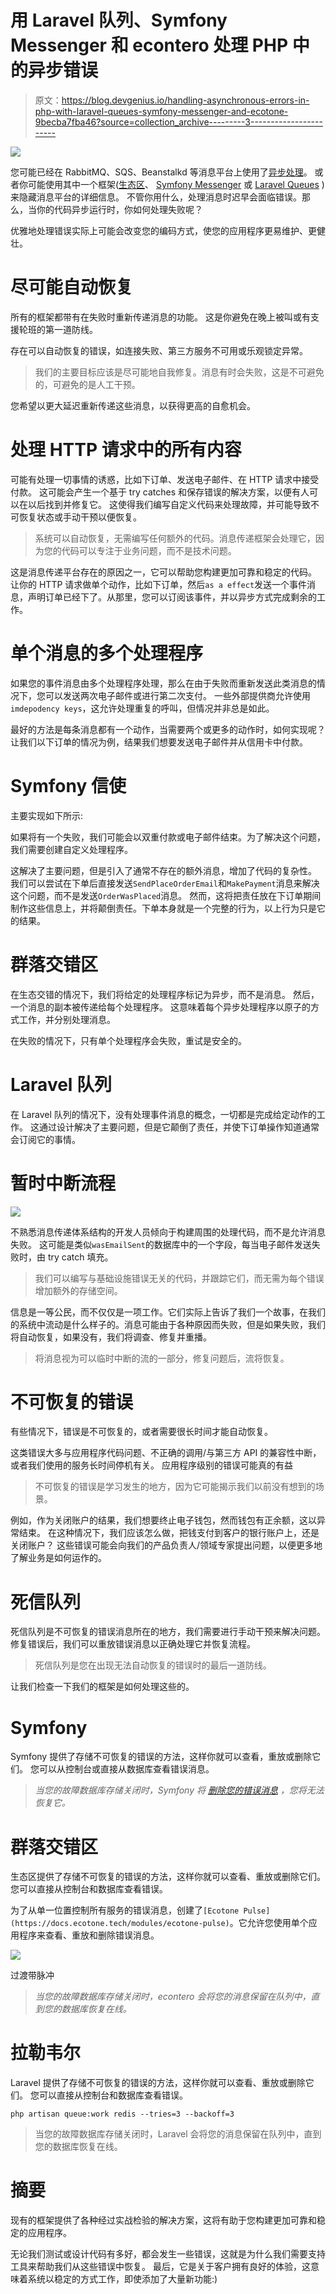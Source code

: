 # 用 Laravel 队列、Symfony Messenger 和 econtero 处理 PHP 中的异步错误

> 原文：<https://blog.devgenius.io/handling-asynchronous-errors-in-php-with-laravel-queues-symfony-messenger-and-ecotone-9becba7fba46?source=collection_archive---------3----------------------->

![](img/3ff55275a944e990be64169f823c1566.png)

您可能已经在 RabbitMQ、SQS、Beanstalkd 等消息平台上使用了[异步处理](http://essing-in-php-symfony-messenger-laravel-queues-and-ecotone-8ca17102c5b2)。
或者你可能使用其中一个框架([生态区](https://docs.ecotone.tech/)、 [Symfony Messenger](https://symfony.com/doc/current/messenger.html) 或 [Laravel Queues](https://laravel.com/docs/9.x/queues) )来隐藏消息平台的详细信息。
不管你用什么，处理消息时迟早会面临错误。那么，当你的代码异步运行时，你如何处理失败呢？

优雅地处理错误实际上可能会改变您的编码方式，使您的应用程序更易维护、更健壮。

# 尽可能自动恢复

所有的框架都带有在失败时重新传递消息的功能。
这是你避免在晚上被叫或有支援轮班的第一道防线。

存在可以自动恢复的错误，如连接失败、第三方服务不可用或乐观锁定异常。

> 我们的主要目标应该是尽可能地自我修复。消息有时会失败，这是不可避免的，可避免的是人工干预。

您希望以更大延迟重新传递这些消息，以获得更高的自愈机会。

# 处理 HTTP 请求中的所有内容

可能有处理一切事情的诱惑，比如下订单、发送电子邮件、在 HTTP 请求中接受付款。
这可能会产生一个基于 try catches 和保存错误的解决方案，以便有人可以在以后找到并修复它。
这使得我们编写自定义代码来处理故障，并可能导致不可恢复状态或手动干预以便恢复。

> 系统可以自动恢复，无需编写任何额外的代码。消息传递框架会处理它，因为您的代码可以专注于业务问题，而不是技术问题。

这是消息传递平台存在的原因之一，它可以帮助您构建更加可靠和稳定的代码。
让你的 HTTP 请求做单个动作，比如下订单，然后`as a effect`发送一个事件消息，声明订单已经下了。从那里，您可以订阅该事件，并以异步方式完成剩余的工作。

# 单个消息的多个处理程序

如果您的事件消息由多个处理程序处理，那么在由于失败而重新发送此类消息的情况下，您可以发送两次电子邮件或进行第二次支付。
一些外部提供商允许使用`imdepodency keys`，这允许处理重复的呼叫，但情况并非总是如此。

最好的方法是每条消息都有一个动作，当需要两个或更多的动作时，如何实现呢？
让我们以下订单的情况为例，结果我们想要发送电子邮件并从信用卡中付款。

# Symfony 信使

主要实现如下所示:

如果将有一个失败，我们可能会以双重付款或电子邮件结束。为了解决这个问题，我们需要创建自定义处理程序。

这解决了主要问题，但是引入了通常不存在的额外消息，增加了代码的复杂性。
我们可以尝试在下单后直接发送`SendPlaceOrderEmail`和`MakePayment`消息来解决这个问题，而不是发送`OrderWasPlaced`消息。
然而，这将把责任放在下订单期间制作这些信息上，并将颠倒责任。下单本身就是一个完整的行为，以上行为只是它的结果。

# 群落交错区

在生态交错的情况下，我们将给定的处理程序标记为异步，而不是消息。
然后，一个消息的副本被传递给每个处理程序。
这意味着每个异步处理程序以原子的方式工作，并分别处理消息。

在失败的情况下，只有单个处理程序会失败，重试是安全的。

# Laravel 队列

在 Laravel 队列的情况下，没有处理事件消息的概念，一切都是完成给定动作的工作。
这通过设计解决了主要问题，但是它颠倒了责任，并使下订单操作知道通常会订阅它的事情。

# **暂时中断流程**

![](img/44513750fb5e8fc09e74c548a8d31f65.png)

不熟悉消息传递体系结构的开发人员倾向于构建周围的处理代码，而不是允许消息失败。
这可能是类似`wasEmailSent`的数据库中的一个字段，每当电子邮件发送失败时，由 try catch 填充。

> 我们可以编写与基础设施错误无关的代码，并跟踪它们，而无需为每个错误增加额外的存储空间。

信息是一等公民，而不仅仅是一项工作。它们实际上告诉了我们一个故事，在我们的系统中流动是什么样子的。消息可能由于各种原因而失败，但是如果失败，我们将自动恢复，如果没有，我们将调查、修复并重播。

> 将消息视为可以临时中断的流的一部分，修复问题后，流将恢复。

# 不可恢复的错误

有些情况下，错误是不可恢复的，或者需要很长时间才能自动恢复。

这类错误大多与应用程序代码问题、不正确的调用/与第三方 API 的兼容性中断，或者我们使用的服务长时间停机有关。
应用程序级别的错误可能真的有益

> 不可恢复的错误是学习发生的地方，因为它可能揭示我们以前没有想到的场景。

例如，作为关闭账户的结果，我们想要终止电子钱包，然而钱包有正余额，这以异常结束。
在这种情况下，我们应该怎么做，把钱支付到客户的银行账户上，还是关闭账户？
这些错误可能会向我们的产品负责人/领域专家提出问题，以便更多地了解业务是如何运作的。

# 死信队列

死信队列是不可恢复的错误消息所在的地方，我们需要进行手动干预来解决问题。
修复错误后，我们可以重放错误消息以正确处理它并恢复流程。

> 死信队列是您在出现无法自动恢复的错误时的最后一道防线。

让我们检查一下我们的框架是如何处理这些的。

# Symfony

Symfony 提供了存储不可恢复的错误的方法，这样你就可以查看，重放或删除它们。
您可以从控制台或直接从数据库查看错误消息。

> *当您的故障数据库存储关闭时，Symfony 将* [*删除您的错误消息*](https://github.com/symfony/symfony/issues/36870) *，您将无法恢复它。*

# 群落交错区

生态区提供了存储不可恢复的错误的方法，这样你就可以查看、重放或删除它们。
您可以直接从控制台和数据库查看错误。

为了从单一位置控制所有服务的错误消息，创建了`[Ecotone Pulse](https://docs.ecotone.tech/modules/ecotone-pulse)`。它允许您使用单个应用程序来查看、重放和删除错误消息。

![](img/f85aefaad4c2853801dd388ff6620c4e.png)

过渡带脉冲

> *当您的故障数据库存储关闭时，econtero 会将您的消息保留在队列中，直到您的数据库恢复在线。*

# 拉勒韦尔

Laravel 提供了存储不可恢复的错误的方法，这样你就可以查看、重放或删除它们。
您可以直接从控制台和数据库查看错误。

```
php artisan queue:work redis --tries=3 --backoff=3
```

> 当您的故障数据库存储关闭时，Laravel 会将您的消息保留在队列中，直到您的数据库恢复在线。

# 摘要

现有的框架提供了各种经过实战检验的解决方案，这将有助于您构建更加可靠和稳定的应用程序。

无论我们测试或设计代码有多好，都会发生一些错误，这就是为什么我们需要支持工具来帮助我们从这些错误中恢复。
最后，它是关于客户拥有良好的体验，这意味着系统以稳定的方式工作，即使添加了大量新功能:)